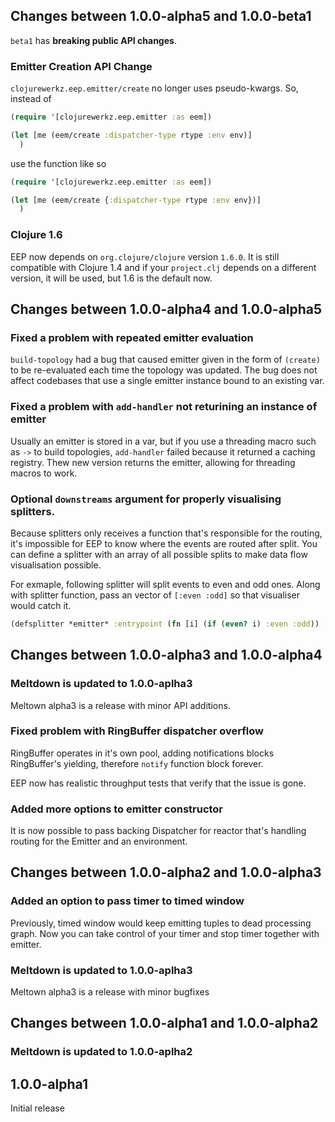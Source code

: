 ## Changes between 1.0.0-alpha5 and 1.0.0-beta1

`beta1` has **breaking public API changes**.

### Emitter Creation API Change

`clojurewerkz.eep.emitter/create` no longer uses pseudo-kwargs. So, instead of

``` clojure
(require '[clojurewerkz.eep.emitter :as eem])

(let [me (eem/create :dispatcher-type rtype :env env)]
  )
```

use the function like so

``` clojure
(require '[clojurewerkz.eep.emitter :as eem])

(let [me (eem/create {:dispatcher-type rtype :env env})]
  )
```


### Clojure 1.6

EEP now depends on `org.clojure/clojure` version `1.6.0`. It is
still compatible with Clojure 1.4 and if your `project.clj` depends on
a different version, it will be used, but 1.6 is the default now.

## Changes between 1.0.0-alpha4 and 1.0.0-alpha5

### Fixed a problem with repeated emitter evaluation

`build-topology` had a bug that caused emitter given in the form of `(create)` to be
re-evaluated each time the topology was updated. The bug does not affect codebases
that use a single emitter instance bound to an existing var.

### Fixed a problem with `add-handler` not returining an instance of emitter

Usually an emitter is stored in a var, but if you use a threading
macro such as `->` to build topologies, `add-handler` failed because
it returned a caching registry. Thew new version returns the emitter,
allowing for threading macros to work.

### Optional `downstreams` argument for properly visualising splitters.

Because splitters only receives a function that's responsible for the
routing, it's impossible for EEP to know where the events are routed
after split. You can define a splitter with an array of all possible
splits to make data flow visualisation possible.

For exmaple, following splitter will split events to even and odd ones. Along with
splitter function, pass an vector of `[:even :odd]` so that visualiser would catch it.

```clj
(defsplitter *emitter* :entrypoint (fn [i] (if (even? i) :even :odd)) [:even :odd])
```

## Changes between 1.0.0-alpha3 and 1.0.0-alpha4

### Meltdown is updated to 1.0.0-aplha3

Meltown alpha3 is a release with minor API additions.

### Fixed problem with RingBuffer dispatcher overflow

RingBuffer operates in it's own pool, adding notifications blocks RingBuffer's yielding,
therefore `notify` function block forever.

EEP now has realistic throughput tests that verify that the issue is gone.

### Added more options to emitter constructor

It is now possible to pass backing Dispatcher for reactor that's handling routing for the
Emitter and an environment.

## Changes between 1.0.0-alpha2 and 1.0.0-alpha3

### Added an option to pass timer to timed window

Previously, timed window would keep emitting tuples to dead processing graph. Now you can
take control of your timer and stop timer together with emitter.

### Meltdown is updated to 1.0.0-aplha3

Meltown alpha3 is a release with minor bugfixes

## Changes between 1.0.0-alpha1 and 1.0.0-alpha2

### Meltdown is updated to 1.0.0-aplha2

## 1.0.0-alpha1

Initial release
